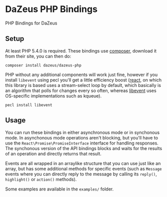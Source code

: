 # DaZeus PHP Bindings
PHP Bindings for DaZeus

## Setup
At least PHP 5.4.0 is required. These bindings use [composer][], download it
from their site, you can then do:

    composer install dazeus/dazeus-php

PHP without any additional components will work just fine, however if you install
`libevent` using pecl you'll get a little efficiency boost ([react][], on which
this library is based uses a stream-select loop by default, which basically is an
algorithm that polls for changes every so often, whereas [libevent][] uses OS-specific
implementations such as kqueue).

    pecl install libevent

## Usage
You can run these bindings in either asynchronous mode or in synchonous mode. In asynchonous
mode operations aren't blocking, but you'll have to use the `React\Promise\PromiseInterface`
interface for handling responses. The synchonous version of the API bindings blocks and waits
for the results of an operation and directly returns that result.

Events are all wrapped in an arraylike structure that you can use just like an array, but has
some additional methods for specific events (such as `Message` events where you can directly
reply to the message by calling its `reply()`, `highlight()` or `action()` methods).

Some examples are available in the `examples/` folder.

[composer]: http://getcomposer.org/
[react]: http://reactphp.org/
[libevent]: http://libevent.org/
